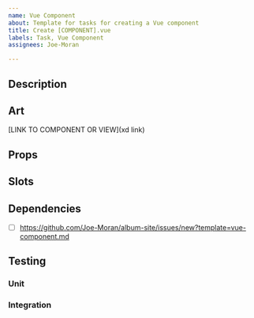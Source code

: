 ```yaml
---
name: Vue Component
about: Template for tasks for creating a Vue component
title: Create [COMPONENT].vue
labels: Task, Vue Component
assignees: Joe-Moran

---
```


## Description

## Art 
[LINK TO COMPONENT OR VIEW](xd link)

## Props

## Slots

## Dependencies
- [ ] https://github.com/Joe-Moran/album-site/issues/new?template=vue-component.md

## Testing

### Unit

### Integration
